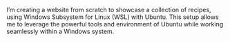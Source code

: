 I’m creating a website from scratch to showcase a collection of recipes, using Windows Subsystem for Linux (WSL) with Ubuntu. This setup allows me to leverage the powerful tools and environment of Ubuntu while working seamlessly within a Windows system.